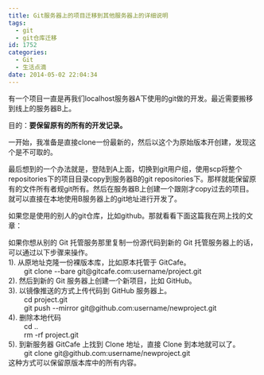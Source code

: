 ```yaml
---
title: Git服务器上的项目迁移到其他服务器上的详细说明
tags:
  - git
  - git仓库迁移
id: 1752
categories:
  - Git
  - 生活点滴
date: 2014-05-02 22:04:34
---
```


有一个项目一直是再我们localhost服务器A下使用的git做的开发。最近需要搬移到线上的服务器B上。

目的：**要保留原有的所有的开发记录。**

一开始，我准备是直接clone一份最新的，然后以这个为原始版本开创建，发现这个是不可取的。

最后想到的一个办法就是，登陆到A上面，切换到git用户组，使用scp将整个repositories下的项目目录copy到服务器B的git repositories下。那样就能保留原有的文件所有者规git所有。然后在服务器B上创建一个跟刚才copy过去的项目。就可以直接在本地使用B服务器上的git地址进行开发了。

如果您是使用的别人的git仓库，比如github。那就看看下面这篇我在网上找的文章：
<div>
<div>如果你想从别的 Git 托管服务那里复制一份源代码到新的 Git 托管服务器上的话，可以通过以下步骤来操作。</div>
<div>1). 从原地址克隆一份裸版本库，比如原本托管于 GitCafe。</div>
<div>        git clone --bare git@gitcafe.com:username/project.git</div>
<div>2). 然后到新的 Git 服务器上创建一个新项目，比如 GitHub。</div>
<div>3). 以镜像推送的方式上传代码到 GitHub 服务器上。</div>
<div>        cd project.git</div>
<div>        git push --mirror git@github.com:username/newproject.git</div>
<div>4). 删除本地代码</div>
<div>        cd ..</div>
<div>        rm -rf project.git</div>
<div>5). 到新服务器 GitCafe 上找到 Clone 地址，直接 Clone 到本地就可以了。</div>
<div>        git clone git@github.com:username/newproject.git</div>
<div>这种方式可以保留原版本库中的所有内容。</div>
</div>